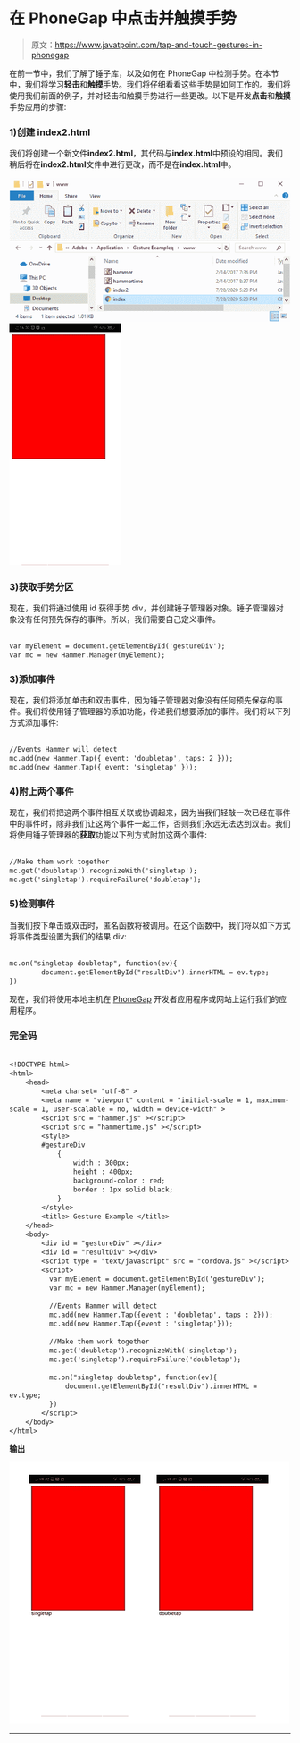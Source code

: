 # 在 PhoneGap 中点击并触摸手势

> 原文：<https://www.javatpoint.com/tap-and-touch-gestures-in-phonegap>

在前一节中，我们了解了锤子库，以及如何在 PhoneGap 中检测手势。在本节中，我们将学习**轻击**和**触摸**手势。我们将仔细看看这些手势是如何工作的。我们将使用我们前面的例子，并对轻击和触摸手势进行一些更改。以下是开发**点击**和**触摸**手势应用的步骤:

### 1)创建 index2.html

我们将创建一个新文件**index2.html**，其代码与**index.html**中预设的相同。我们稍后将在**index2.html**文件中进行更改，而不是在**index.html**中。

![Tap and Touch gestures in PhoneGap](img/b9a94bc156e7be484e6959c87338da80.png)
![Tap and Touch gestures in PhoneGap](img/b0cad3696a0f49a4945fbd4b9447d415.png)

### 3)获取手势分区

现在，我们将通过使用 id 获得手势 div，并创建锤子管理器对象。锤子管理器对象没有任何预先保存的事件。所以，我们需要自己定义事件。

```

var myElement = document.getElementById('gestureDiv');
var mc = new Hammer.Manager(myElement);

```

### 3)添加事件

现在，我们将添加单击和双击事件，因为锤子管理器对象没有任何预先保存的事件。我们将使用锤子管理器的添加功能，传递我们想要添加的事件。我们将以下列方式添加事件:

```

//Events Hammer will detect
mc.add(new Hammer.Tap({ event: 'doubletap', taps: 2 }));
mc.add(new Hammer.Tap({ event: 'singletap' }));

```

### 4)附上两个事件

现在，我们将把这两个事件相互关联或协调起来，因为当我们轻敲一次已经在事件中的事件时，除非我们让这两个事件一起工作，否则我们永远无法达到双击。我们将使用锤子管理器的**获取**功能以下列方式附加这两个事件:

```

//Make them work together
mc.get('doubletap').recognizeWith('singletap');
mc.get('singletap').requireFailure('doubletap');

```

### 5)检测事件

当我们按下单击或双击时，匿名函数将被调用。在这个函数中，我们将以如下方式将事件类型设置为我们的结果 div:

```

mc.on("singletap doubletap", function(ev){
        document.getElementById("resultDiv").innerHTML = ev.type;
})

```

现在，我们将使用本地主机在 [PhoneGap](https://www.javatpoint.com/phonegap) 开发者应用程序或网站上运行我们的应用程序。

### 完全码

```

<!DOCTYPE html>
<html>
    <head>
        <meta charset= "utf-8" >
        <meta name = "viewport" content = "initial-scale = 1, maximum-scale = 1, user-scalable = no, width = device-width" >
        <script src = "hammer.js" ></script>
        <script src = "hammertime.js" ></script>
        <style>
        #gestureDiv
            {
                width : 300px;
                height : 400px;
                background-color : red;
                border : 1px solid black;
            }
        </style>
        <title> Gesture Example </title>
    </head>
    <body>
        <div id = "gestureDiv" ></div>
        <div id = "resultDiv" ></div>
        <script type = "text/javascript" src = "cordova.js" ></script>
		<script>
          var myElement = document.getElementById('gestureDiv');
          var mc = new Hammer.Manager(myElement);

          //Events Hammer will detect
          mc.add(new Hammer.Tap({event : 'doubletap', taps : 2}));
          mc.add(new Hammer.Tap({event : 'singletap'}));

          //Make them work together
          mc.get('doubletap').recognizeWith('singletap');
          mc.get('singletap').requireFailure('doubletap');

          mc.on("singletap doubletap", function(ev){
              document.getElementById("resultDiv").innerHTML = ev.type;
          })
        </script>
    </body>
</html>

```

**输出**

![Tap and Touch gestures in PhoneGap](img/89c3e51c3896e4b439be2bbc8408d865.png)

* * *